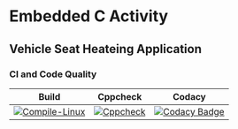 # Embedded C Activity 
## Vehicle Seat Heateing Application
### CI and Code Quality

|Build|Cppcheck|Codacy|
|:--:|:--:|:--:|
[![Compile-Linux](https://github.com/ar4240/EmbeddedC/actions/workflows/Compile.yml/badge.svg)](https://github.com/ar4240/EmbeddedC/actions/workflows/Compile.yml)|[![Cppcheck](https://github.com/261833/miniproject2/actions/workflows/codeQuality.yml/badge.svg)](https://github.com/261833/miniproject2/actions/workflows/codeQuality.yml)|[![Codacy Badge](https://app.codacy.com/project/badge/Grade/e3621c42db14466dab505ba538826e95)](https://www.codacy.com/gh/ar4240/EmbeddedC/dashboard?utm_source=github.com&amp;utm_medium=referral&amp;utm_content=ar4240/EmbeddedC&amp;utm_campaign=Badge_Grade)|
